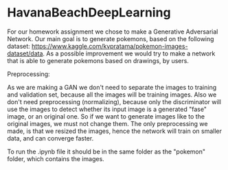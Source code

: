 # HavanaBeachDeepLearning

For our homework assignment we chose to make a Generative Adversarial Network. Our main goal is to generate pokemons, based on the following dataset: https://www.kaggle.com/kvpratama/pokemon-images-dataset/data. As a possible improvement we would try to make a network that is able to generate pokemons based on drawings, by users.

Preprocessing:

As we are making a GAN we don't need to separate the images to training and validation set, because all the images will be training images.
Also we don't need preprocessing (normalizing), because only the discriminator will use the images to detect whether its input image is a generated "fase" image, or an original one. So if we want to generate images like to the original images, we must not change them.
The only preprocessing we made, is that we resized the images, hence the network will train on smaller data, and can converge faster.

To run the .ipynb file it should be in the same folder as the "pokemon" folder, which contains the images.
